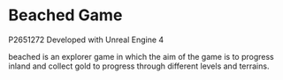 # Beached Game

P2651272
Developed with Unreal Engine 4

beached is an explorer game in which the aim of the game is to progress inland and collect gold to progress through different levels and terrains.
